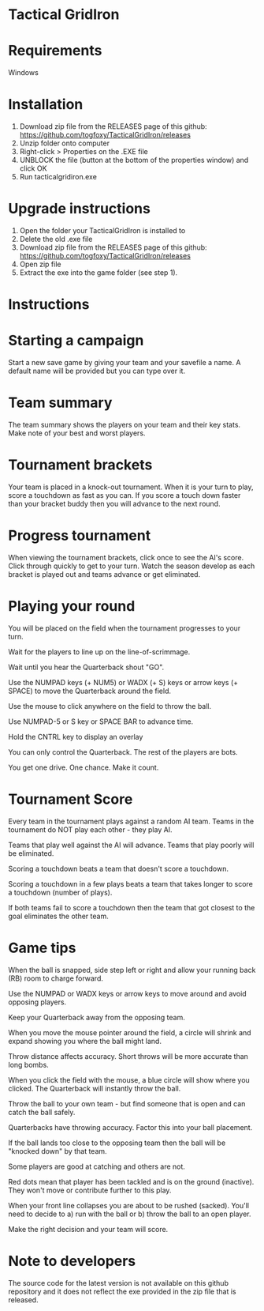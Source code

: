 # Tactical GridIron

Requirements
============

Windows

Installation
============

1. Download zip file from the RELEASES page of this github: 
    https://github.com/togfoxy/TacticalGridIron/releases
2. Unzip folder onto computer
3. Right-click > Properties on the .EXE file 
4. UNBLOCK the file (button at the bottom of the properties window) and click OK
5. Run tacticalgridiron.exe

Upgrade instructions
====================

1. Open the folder your TacticalGridIron is installed to
2. Delete the old .exe file
3. Download zip file from the RELEASES page of this github:
    https://github.com/togfoxy/TacticalGridIron/releases
2. Open zip file
3. Extract the exe into the game folder (see step 1).

Instructions
============

Starting a campaign
===================

Start a new save game by giving your team and your savefile a name. A default name will be provided but you can type over it.

Team summary
============

The team summary shows the players on your team and their key stats. Make note of your best and worst players.

Tournament brackets
===================

Your team is placed in a knock-out tournament. When it is your turn to play, score a touchdown as fast as you can. If you score a touch down faster than your bracket buddy then you will advance to the next round.

Progress tournament
===================

When viewing the tournament brackets, click once to see the AI's score. Click through quickly to get to your turn. Watch the season develop as each bracket is played out and teams advance or get eliminated.

Playing your round
==================

You will be placed on the field when the tournament progresses to your turn.

Wait for the players to line up on the line-of-scrimmage.

Wait until you hear the Quarterback shout "GO".

Use the NUMPAD keys (+ NUM5) or WADX (+ S) keys or arrow keys (+ SPACE) to move the Quarterback around the field.

Use the mouse to click anywhere on the field to throw the ball.

Use NUMPAD-5 or S key or SPACE BAR to advance time.

Hold the CNTRL key to display an overlay

You can only control the Quarterback. The rest of the players are bots.

You get one drive. One chance. Make it count.

Tournament Score
================

Every team in the tournament plays against a random AI team. Teams in the tournament do NOT play each other - they play AI.

Teams that play well against the AI will advance. Teams that play poorly will be eliminated.

Scoring a touchdown beats a team that doesn't score a touchdown.

Scoring a touchdown in a few plays beats a team that takes longer to score a touchdown (number of plays).

If both teams fail to score a touchdown then the team that got closest to the goal eliminates the other team.

Game tips
=========

When the ball is snapped, side step left or right and allow your running back (RB) room to charge forward.

Use the NUMPAD or WADX keys or arrow keys to move around and avoid opposing players.

Keep your Quarterback away from the opposing team.

When you move the mouse pointer around the field, a circle will shrink and expand showing you where the ball might land. 

Throw distance affects accuracy. Short throws will be more accurate than long bombs.

When you click the field with the mouse, a blue circle will show where you clicked. The Quarterback will instantly throw the ball.

Throw the ball to your own team - but find someone that is open and can catch the ball safely.

Quarterbacks have throwing accuracy. Factor this into your ball placement.

If the ball lands too close to the opposing team then the ball will be "knocked down" by that team.

Some players are good at catching and others are not.

Red dots mean that player has been tackled and is on the ground (inactive). They won't move or contribute further to this play.

When your front line collapses you are about to be rushed (sacked). You'll need to decide to a) run with the ball or b) throw the ball to an open player.

Make the right decision and your team will score.

Note to developers
==================

The source code for the latest version is not available on this github repository and it does not reflect the exe provided in the zip file that is released.


